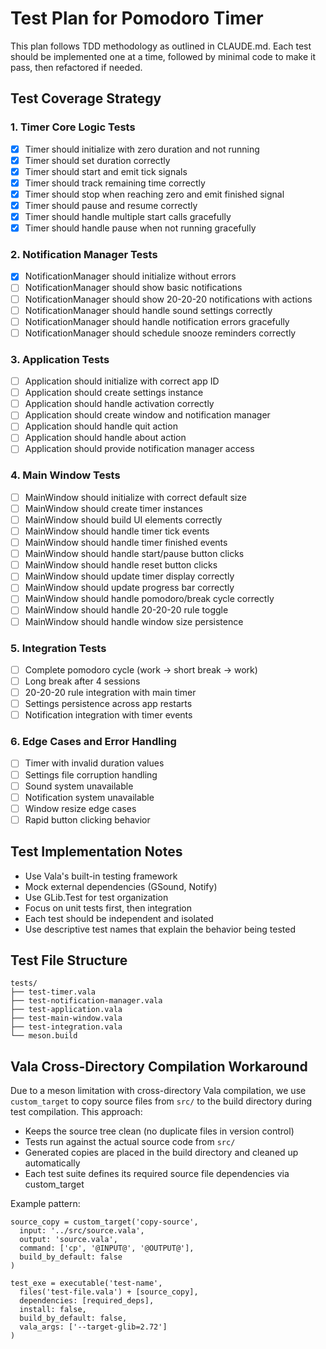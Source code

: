 # Test Plan for Pomodoro Timer

This plan follows TDD methodology as outlined in CLAUDE.md. Each test should be implemented one at a time, followed by minimal code to make it pass, then refactored if needed.

## Test Coverage Strategy

### 1. Timer Core Logic Tests
- [x] Timer should initialize with zero duration and not running
- [x] Timer should set duration correctly
- [x] Timer should start and emit tick signals
- [x] Timer should track remaining time correctly
- [x] Timer should stop when reaching zero and emit finished signal
- [x] Timer should pause and resume correctly
- [x] Timer should handle multiple start calls gracefully
- [x] Timer should handle pause when not running gracefully

### 2. Notification Manager Tests
- [x] NotificationManager should initialize without errors
- [ ] NotificationManager should show basic notifications
- [ ] NotificationManager should show 20-20-20 notifications with actions
- [ ] NotificationManager should handle sound settings correctly
- [ ] NotificationManager should handle notification errors gracefully
- [ ] NotificationManager should schedule snooze reminders correctly

### 3. Application Tests
- [ ] Application should initialize with correct app ID
- [ ] Application should create settings instance
- [ ] Application should handle activation correctly
- [ ] Application should create window and notification manager
- [ ] Application should handle quit action
- [ ] Application should handle about action
- [ ] Application should provide notification manager access

### 4. Main Window Tests
- [ ] MainWindow should initialize with correct default size
- [ ] MainWindow should create timer instances
- [ ] MainWindow should build UI elements correctly
- [ ] MainWindow should handle timer tick events
- [ ] MainWindow should handle timer finished events
- [ ] MainWindow should handle start/pause button clicks
- [ ] MainWindow should handle reset button clicks
- [ ] MainWindow should update timer display correctly
- [ ] MainWindow should update progress bar correctly
- [ ] MainWindow should handle pomodoro/break cycle correctly
- [ ] MainWindow should handle 20-20-20 rule toggle
- [ ] MainWindow should handle window size persistence

### 5. Integration Tests
- [ ] Complete pomodoro cycle (work → short break → work)
- [ ] Long break after 4 sessions
- [ ] 20-20-20 rule integration with main timer
- [ ] Settings persistence across app restarts
- [ ] Notification integration with timer events

### 6. Edge Cases and Error Handling
- [ ] Timer with invalid duration values
- [ ] Settings file corruption handling
- [ ] Sound system unavailable
- [ ] Notification system unavailable
- [ ] Window resize edge cases
- [ ] Rapid button clicking behavior

## Test Implementation Notes

- Use Vala's built-in testing framework
- Mock external dependencies (GSound, Notify)
- Use GLib.Test for test organization
- Focus on unit tests first, then integration
- Each test should be independent and isolated
- Use descriptive test names that explain the behavior being tested

## Test File Structure
```
tests/
├── test-timer.vala
├── test-notification-manager.vala
├── test-application.vala
├── test-main-window.vala
├── test-integration.vala
└── meson.build
```

## Vala Cross-Directory Compilation Workaround

Due to a meson limitation with cross-directory Vala compilation, we use `custom_target` to copy source files from `src/` to the build directory during test compilation. This approach:

- Keeps the source tree clean (no duplicate files in version control)
- Tests run against the actual source code from `src/`
- Generated copies are placed in the build directory and cleaned up automatically
- Each test suite defines its required source file dependencies via custom_target

Example pattern:
```meson
source_copy = custom_target('copy-source',
  input: '../src/source.vala',
  output: 'source.vala',
  command: ['cp', '@INPUT@', '@OUTPUT@'],
  build_by_default: false
)

test_exe = executable('test-name',
  files('test-file.vala') + [source_copy],
  dependencies: [required_deps],
  install: false,
  build_by_default: false,
  vala_args: ['--target-glib=2.72']
)
```